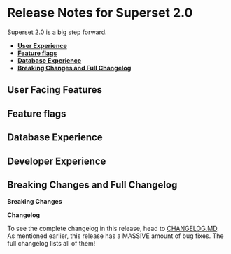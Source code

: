 <!--
Licensed to the Apache Software Foundation (ASF) under one
or more contributor license agreements.  See the NOTICE file
distributed with this work for additional information
regarding copyright ownership.  The ASF licenses this file
to you under the Apache License, Version 2.0 (the
"License"); you may not use this file except in compliance
with the License.  You may obtain a copy of the License at

  http://www.apache.org/licenses/LICENSE-2.0

Unless required by applicable law or agreed to in writing,
software distributed under the License is distributed on an
"AS IS" BASIS, WITHOUT WARRANTIES OR CONDITIONS OF ANY
KIND, either express or implied.  See the License for the
specific language governing permissions and limitations
under the License.
-->

# Release Notes for Superset 2.0

Superset 2.0 is a big step forward.

- [**User Experience**](#user-facing-features)
- [**Feature flags**](#feature-flags)
- [**Database Experience**](#database-experience)
- [**Breaking Changes and Full Changelog**](#breaking-changes-and-full-changelog)

## User Facing Features



## Feature flags



## Database Experience


## Developer Experience



## Breaking Changes and Full Changelog

**Breaking Changes**


**Changelog**

To see the complete changelog in this release, head to
[CHANGELOG.MD](https://github.com/apache/superset/blob/1.5/CHANGELOG.md).
As mentioned earlier, this release has a MASSIVE amount of bug fixes. The full
changelog lists all of them!
